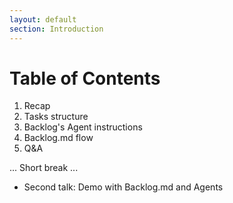 ```yaml
---
layout: default
section: Introduction
---
```


# Table of Contents

1. Recap
2. Tasks structure
3. Backlog's Agent instructions
4. Backlog.md flow
5. Q&A

... Short break ...

- Second talk: Demo with Backlog.md and Agents
